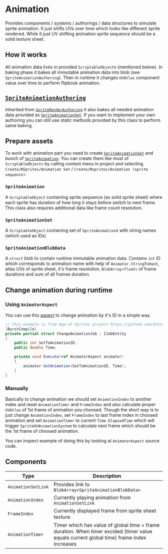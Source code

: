 ﻿# Animation
Provides components / systems / authorings / data structures to simulate sprite animation.
It just shifts UVs over time which looks like different sprite rendered.
While it just UV shifting animation sprite sequence should be a solid texture sheet.

## How it works
All animation data lives in provided `ScriptableObject`s (mentioned below).
In baking phase it bakes all immutable animation data into blob (see `SpriteAnimationAuthoring`).
Then in runtime it changes `UVAtlas` component value over time to perform flipbook animation.

## [`SpriteAnimationAuthoring`](https://github.com/Antoshidza/NSprites-Foundation/blob/main/Animation/Authoring/SpriteAnimationAuthoring.cs)
Inherited from [`SpriteRenderAuthoring`](https://github.com/Antoshidza/NSprites-Foundation/blob/main/Base/Authoring/SpriteRendererAuthoring.cs) it also bakes all needed animation data provided as [`SpriteAnimationSet`](https://github.com/Antoshidza/NSprites-Foundation/blob/main/Animation/Data/SpriteAnimationSet.cs).
If you want to implement your own authoring you can still use static methods provided by this class to perform same baking.

## Prepare assets
To work with animation part you need to create [`SpriteAnimationSet`](https://github.com/Antoshidza/NSprites-Foundation/blob/main/Animation/Data/SpriteAnimationSet.cs) and bunch of [`SpriteAnimation`](https://github.com/Antoshidza/NSprites-Foundation/blob/main/Animation/Data/SpriteAnimation.cs).
You can create them like most of `ScriptableObjects` by calling context menu in project and selecting `Create/NSprites/Animation Set` / `Create/Nsprites/Animation (sprite sequence)`.

### `SpriteAnimation`
A `ScriptableObject` containing sprite sequence (as solid sprite sheet) where each sprite has duration of how long it stays before switch to next frame. This class also requires additional data like frame count resolution.
### `SpriteAnimationSet`
A `ScriptableObject` containing set of `SpriteAnimation`s with string names (which used as IDs)
### `SpriteAnimationBlobData`
A `struct` blob to contain runtime immutable animation data. Contains `int` ID which corresponds to animation name with help of `Animator.StringToHash`, atlas UVs of sprite sheet, it's frame resolution, `BlobArray<float>` of frame durations and sum of all frames duration.

## Change animation during runtime
### Using `AnimatorAspect`
You can use this [aspect](https://docs.unity3d.com/Packages/com.unity.entities@1.0/manual/aspects-intro.html) to change animation by it's ID in a simple way.
```csharp
// this example is from Age-of-Sprites project https://github.com/Antoshidza/Age-of-Sprites/blob/main/Assets/Sources/Rome/Systems/MovableAnimationControlSystem.cs
[BurstCompile]
private partial struct ChangeAnimationJob : IJobEntity
{
    public int SetToAnimationID;
    public double Time;

    private void Execute(ref AnimatorAspect animator)
    {
        animator.SetAnimation(SetToAnimationID, Time);
    }
}
```

### Manually
Basically to change animation we should set `AnimationIndex` to another index and reset `AnimationTimer` and `FrameIndex` and also calculate proper `UVAtlas` of 1st frame of animation you choosed. Though the short way is to just change `AnimationIndex`, set `FrameIndex` to last frame index in choosed animation and set `AnimationTimer` to current `Time.ElapsedTime` which will trigger `SpriteUVAnimationSystem` to calculate next frame which should be the 1st frame of choosed animation.

You can inspect example of doing this by looking at `AnimatorAspect` source code.

## Components
|Type|Description|
|----|-----------|
|`AnimationSetLink`|Provides link to `BlobArray<SpriteAnimationBlobData>`|
|`AnimationIndex`|Currently playing animation from `AnimationSetLink`|
|`FrameIndex`|Currently displayed frame from sprite sheet texture|
|`AnimationTimer`|Timer which has value of global time + frame duration. When timer excided (timer value equals current global time) frame index increases|

